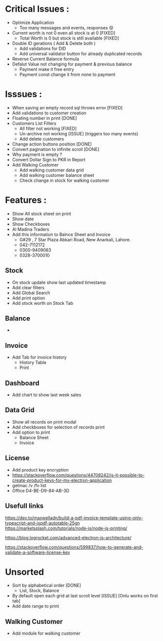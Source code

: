 # Critical Issues :

- Optimize Application
  - Too many messages and events, responses 😟
- Current worth is not 0 even all stock is at 0 [FIXED]
  - Total Worth is 0 but stock is still available [FIXED]
- Double ID gerations ( Add & Delete both )
  - Add validations for DID
  - Add universal validator button for already duplicated records
- Reverse Current Balance formula
- Defalut Value not changing for payment & previous balance
  - Payment make it free entry
  - Payment const change it from none to payment

# Isssues :

- When saving an empty record sql throws error [FIXED]
- Add validations to customer creation
- Floating number in print [DONE]
- Customers List Filters
  - All filter not working [FIXED]
  - Un-archive not working [ISSUE] (triggers too many events)
  - Add delete customers
- Change action buttons position [DONE]
- Convert pagination to infinite scroll [DONE]
- Why payment is empty ?
- Convert Dollar Sign to PKR in Report
- Add Walking Customer
  - Add walking customer data grid
  - Add walking customer balance sheet
  - Check change in stock for walking customer

# Features :

- Show All stock sheet on print
- Show date
- Show Checkboxes
- Al Madina Traders
- Add this information to Balnce Sheet and Invoice
  - G#29 , 7 Star Plaza Abkari Road, New Anarkali, Lahore.
  - 042-7112172
  - 0300-9409063
  - 0328-3700010

## Stock

- On stock update show last updated timestamp
- Add clear filters
- Add Global Search
- Add print option
- Add stock worth on Stock Tab

## Balance

-

## Invoice

- Add Tab for invoice history
  - History Table
  - Print

## Dashboard

- Add chart to show last week sales

## Data Grid

- Show all records on print modal
- Add checkboxes for selection of records print
- Add option to print
  - Balance Sheet
  - Invoice

## License

- Add product key encryption
- https://stackoverflow.com/questions/44708242/is-it-possible-to-create-product-keys-for-my-electron-application
- getmac /v /fo list
- Office D4-BE-D9-84-AB-3D

## Usefull links

https://dev.to/maxwelladn/build-a-pdf-invoice-template-using-only-typescript-and-jspdf-autotable-25gn
https://marketsplash.com/tutorials/node-js/node-js-printing/

https://blog.logrocket.com/advanced-electron-js-architecture/

https://stackoverflow.com/questions/599837/how-to-generate-and-validate-a-software-license-key

# Unsorted

- Sort by alphabetical order [DONE]
  - List, Stock, Balance
- By default open each grid at last scroll level [ISSUE] [Onlu works on first tab]
- Add date range to print

## Walking Customer

- Add module for walking customer
